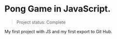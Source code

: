 # Pong Game in JavaScript.

> Project status: Complete

My first project with JS and my first export to Git Hub.
